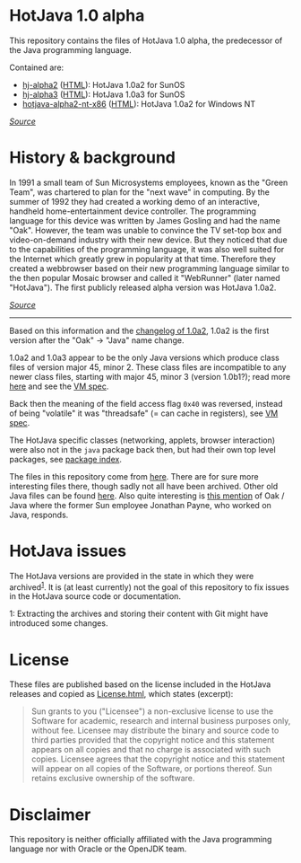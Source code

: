 # HotJava 1.0 alpha
This repository contains the files of HotJava 1.0 alpha, the predecessor of 
the Java programming language.

Contained are:
- [hj-alpha2](/hj-alpha2) ([HTML](https://marcono1234.github.io/HotJava-1.0-alpha/hj-alpha2/hotjava/index.html)): 
HotJava 1.0a2 for SunOS
- [hj-alpha3](/hj-alpha3) ([HTML](https://marcono1234.github.io/HotJava-1.0-alpha/hj-alpha3/hotjava/index.html)): 
HotJava 1.0a3 for SunOS
- [hotjava-alpha2-nt-x86](/hotjava-alpha2-nt-x86) ([HTML](https://marcono1234.github.io/HotJava-1.0-alpha/hotjava-alpha2-nt-x86/hotjava/index.html)): 
HotJava 1.0a2 for Windows NT

[*Source*](https://web.archive.org/web/19961225173659/http://sunsite.unc.edu:80/pub/sun-info/hotjava/)

# History & background
In 1991 a small team of Sun Microsystems employees, known as the "Green Team", 
was chartered to plan for the "next wave" in computing. By the summer of 1992 
they had created a working demo of an interactive, handheld home-entertainment 
device controller. The programming language for this device was written by 
James Gosling and had the name "Oak". However, the team was unable to convince 
the TV set-top box and video-on-demand industry with their new device. But they 
noticed that due to the capabilities of the programming language, it was also 
well suited for the Internet which greatly grew in popularity at that time. 
Therefore they created a webbrowser based on their new programming language 
similar to the then popular Mosaic browser and called it "WebRunner" (later 
named "HotJava"). The first publicly released alpha version was HotJava 1.0a2.

[*Source*](https://web.archive.org/web/19990223195009/http://java.sun.com/features/1998/05/birthday.html)

----

Based on this information and the [changelog of 1.0a2](https://marcono1234.github.io/HotJava-1.0-alpha/hj-alpha2/hotjava/doc/changes/changes.html#Programmer), 
1.0a2 is the first version after the "Oak" → "Java" name change.

1.0a2 and 1.0a3 appear to be the only Java versions which produce class files of 
version major 45, minor 2. These class files are incompatible to any newer class 
files, starting with major 45, minor 3 (version 1.0b1?); read more [here](https://github.com/ItzSomebody/StopDecompilingMyJava/blob/master/decompiler-tool-bugs/Entry-011/Entry.md) 
and see the [VM spec](https://marcono1234.github.io/HotJava-1.0-alpha/hj-alpha2/hotjava/doc/vmspec/vmspec_39.html#HEADING243).

Back then the meaning of the field access flag `0x40` was reversed, instead of 
being "volatile" it was "threadsafe" (= can cache in registers), see [VM spec](https://marcono1234.github.io/HotJava-1.0-alpha/hj-alpha2/hotjava/doc/vmspec/vmspec_38.html#HEADING212).

The HotJava specific classes (networking, applets, browser interaction) 
were also not in the `java` package back then, but had their own top level 
packages, see [package index](https://marcono1234.github.io/HotJava-1.0-alpha/hj-alpha2/hotjava/doc/api/packages.html).

The files in this repository come from [here](https://web.archive.org/web/19961225173659/http://sunsite.unc.edu:80/pub/sun-info/hotjava/). 
There are for sure more interesting files there, though sadly not all have been 
archived. Other old Java files can be found [here](https://web.archive.org/web/*/http://www.mcp.com/que/javarc/se_java/*). Also quite interesting is [this mention](https://groups.google.com/d/topic/comp.lang.misc/bmo0GZ5r_eY/discussion) 
of Oak / Java where the former Sun employee Jonathan Payne, who worked on Java, 
responds.

# HotJava issues
The HotJava versions are provided in the state in which they were archived<sup>[1](#extraction-note)</sup>.
It is (at least currently) not the goal of this repository to fix issues in 
the HotJava source code or documentation.

<a name="extraction-note">1</a>: Extracting the archives and storing their 
content with Git might have introduced some changes.

# License
These files are published based on the license included in the HotJava releases 
and copied as [License.html](https://marcono1234.github.io/HotJava-1.0-alpha/License.html), 
which states (excerpt):
>Sun grants to you ("Licensee") a non-exclusive license to use the 
Software for academic, research and internal business purposes only, 
without fee. Licensee may distribute the binary and source code 
to third parties provided that the copyright notice and this statement 
appears on all copies and that no charge is associated with such 
copies. Licensee agrees that the copyright notice and this 
statement will appear on all copies of the Software, or portions 
thereof. Sun retains exclusive ownership of the software.

# Disclaimer
This repository is neither officially affiliated with the Java programming 
language nor with Oracle or the OpenJDK team.
